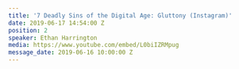 ```yaml
---
title: '7 Deadly Sins of the Digital Age: Gluttony (Instagram)'
date: 2019-06-17 14:54:00 Z
position: 2
speaker: Ethan Harrington
media: https://www.youtube.com/embed/L0biIZRMpug
message_date: 2019-06-16 10:00:00 Z
---
```


